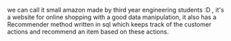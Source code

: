 we can call it small amazon made by third year engineering students :D , it's a website for online shopping with a good data manipulation, it also has a Recommender method written in sql which keeps track of the customer actions and recommend an item based on these actions.
